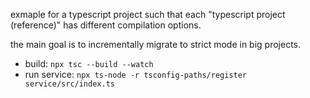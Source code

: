 exmaple for a typescript project such that each "typescript project (reference)" has different compilation options.

the main goal is to incrementally migrate to strict mode in big projects.

* build: `npx tsc --build --watch`
* run service: `npx ts-node -r tsconfig-paths/register service/src/index.ts`